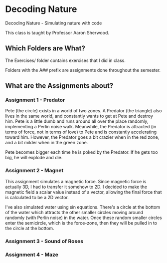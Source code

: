 # Decoding Nature
Decoding Nature - Simulating nature with code

This class is taught by Professor Aaron Sherwood.

## Which Folders are What?
The Exercises/ folder contains exercises that I did in class.

Folders with the A## prefix are assignments done throughout the semester.

## What are the Assignments about?
### Assignment 1 - Predator
Pete (the circle) exists in a world of two zones. A Predator (the triangle) also lives in the same world, and constantly wants to get at Pete and destroy him. Pete is a little dumb and runs around all over the place randomly, implementing a Perlin noise walk. Meanwhile, the Predator is attracted (in terms of force, not in terms of love) to Pete and is constantly accelerating toward him. However, the Predator goes a bit crazier when in the red zone, and a bit milder when in the green zone.

Pete becomes bigger each time he is poked by the Predator. If he gets too big, he will explode and die.
### Assignment 2 - Magnet
This assignment simulates a magnetic force. Since magnetic force is actually 3D, I had to transfer it somehow to 2D. I decided to make the magnetic field a scalar value instead of a vector, allowing the final force that is calculated to be a 2D vector.

I've also simulated water using sin equations. There's a circle at the bottom of the water which attracts the other smaller circles moving around randomly (with Perlin noise) in the water. Once these random smaller circles enter the semicircle, which is the force-zone, then they will be pulled in to the circle at the bottom.
### Assignment 3 - Sound of Roses

### Assignment 4 - Maze
